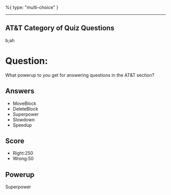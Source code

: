 %{
 type: "multi-choice"
}

---
## AT&T Category of Quiz Questions

b;ah

# Question:
What powerup to you get for answering questions in the AT&T section?

## Answers
- MoveBlock
- DeleteBlock
- Superpower
- Slowdown
- Speedup

## Score
- Right:250
- Wrong:50

## Powerup
Superpower
